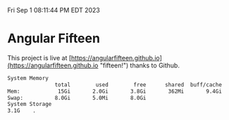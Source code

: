 Fri Sep  1 08:11:44 PM EDT 2023

# Angular Fifteen


This project is live at [https://angularfifteen.github.io](https://angularfifteen.github.io "fifteen!") thanks to Github.

```bash
System Memory
               total        used        free      shared  buff/cache   available
Mem:            15Gi       2.0Gi       3.8Gi       362Mi       9.4Gi        12Gi
Swap:          8.0Gi       5.0Mi       8.0Gi
System Storage
3.1G	.
```
